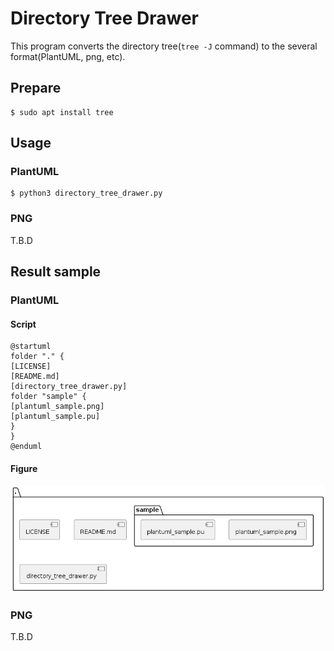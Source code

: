 # Directory Tree Drawer

This program converts the directory tree(``tree -J`` command) to the several format(PlantUML, png, etc).

## Prepare

```shell
$ sudo apt install tree
```

## Usage

### PlantUML

```shell
$ python3 directory_tree_drawer.py
```

### PNG

T.B.D

## Result sample

### PlantUML

#### Script

```
@startuml
folder "." {
[LICENSE]
[README.md]
[directory_tree_drawer.py]
folder "sample" {
[plantuml_sample.png]
[plantuml_sample.pu]
}
}
@enduml
```

#### Figure

![plantuml_sample.png](./sample/plantuml_sample.png)

### PNG

T.B.D

